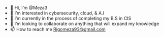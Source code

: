 - 👋 Hi, I’m @Meza3
- 👀 I’m interested in cybersecurity, cloud, & A.I
- 🌱 I’m currently in the process of completing my B.S in CIS
- 💞️ I’m looking to collaborate on anything that will expand my knowledge 
- 📫 How to reach me Rigomeza93@gmail.com

<!---
Meza3/Meza3 is a ✨ special ✨ repository because its `README.md` (this file) appears on your GitHub profile.
You can click the Preview link to take a look at your changes.
--->
